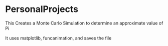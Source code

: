 # PersonalProjects

This Creates a Monte Carlo Simulation to determine an approximate value of Pi

It uses matplotlib, funcanimation, and saves the file
